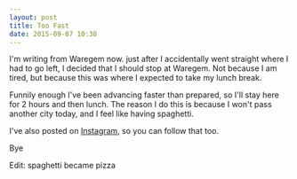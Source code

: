 ```yaml
---
layout: post
title: Too Fast
date: 2015-09-07 10:38
---
```

I'm writing from Waregem now. just after I accidentally went straight where I had to go left, I decided that I should stop at Waregem. Not because I am tired, but because this was where I expected to take my lunch break.

Funnily enough I've been advancing faster than prepared, so I'll stay here for 2 hours and then lunch. The reason I do this is because I won't pass another city today, and I feel like having spaghetti.

I've also posted on [Instagram](https://instagram.com/haroenv), so you can follow that too.

Bye

Edit: spaghetti became pizza 